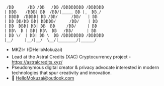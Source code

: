 ```
 /₿₿      /₿₿ /₿₿   /₿₿ /₿₿₿₿₿₿₿₿ /₿₿₿₿₿₿
| ₿₿₿    /₿₿₿| ₿₿  /₿₿/|_____ ₿₿ |_  ₿₿_/
| ₿₿₿₿  /₿₿₿₿| ₿₿ /₿₿/      /₿₿/   | ₿₿  
| ₿₿ ₿₿/₿₿ ₿₿| ₿₿₿₿₿/      /₿₿/    | ₿₿  
| ₿₿  ₿₿₿| ₿₿| ₿₿  ₿₿     /₿₿/     | ₿₿  
| ₿₿\  ₿ | ₿₿| ₿₿\  ₿₿   /₿₿/      | ₿₿  
| ₿₿ \/  | ₿₿| ₿₿ \  ₿₿ /₿₿₿₿₿₿₿₿ /₿₿₿₿₿₿
|__/     |__/|__/  \__/|________/|______/
```

- MKZI⚡️ (@HelloMokuzai)
- Lead at the Astral Credits (XAC) Cryptocurrency project - https://astralcredits.xyz/
- Pseudonymous digital creator & privacy advocate interested in modern technologies that spur creativity and innovation.
- 💌 HelloMokuzai@outlook.com

<!---
HelloMokuzai/HelloMokuzai is a ✨ special ✨ repository because its `README.md` (this file) appears on your GitHub profile.
You can click the Preview link to take a look at your changes.
--->
